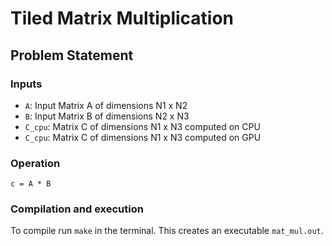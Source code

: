 # Tiled Matrix Multiplication
## Problem Statement
### Inputs
- `A`: Input Matrix A of dimensions N1 x N2
- `B`: Input Matrix B of dimensions N2 x N3
- `C_cpu`: Matrix C of dimensions N1 x N3 computed on CPU
- `C_cpu`: Matrix C of dimensions N1 x N3 computed on GPU

### Operation
`c = A * B`

### Compilation and execution
To compile run `make` in the terminal. This creates an executable `mat_mul.out`. 
